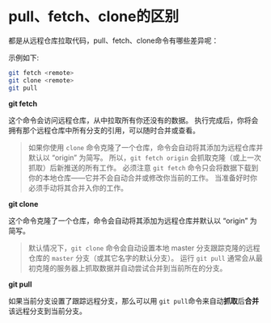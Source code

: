 # pull、fetch、clone的区别

都是从远程仓库拉取代码，pull、fetch、clone命令有哪些差异呢：

示例如下:

```sh
git fetch <remote>
git clone <remote>
git pull
```

**git fetch**

这个命令会访问远程仓库，从中拉取所有你还没有的数据。 执行完成后，你将会拥有那个远程仓库中所有分支的引用，可以随时合并或查看。

> 如果你使用 `clone` 命令克隆了一个仓库，命令会自动将其添加为远程仓库并默认以 “origin” 为简写。 所以，`git fetch origin` 会抓取克隆（或上一次抓取）后新推送的所有工作。 必须注意 `git fetch` 命令只会将数据下载到你的本地仓库——它并不会自动合并或修改你当前的工作。 当准备好时你必须手动将其合并入你的工作。

**git clone**

这个命令克隆了一个仓库，命令会自动将其添加为远程仓库并默认以 “origin” 为简写。

> 默认情况下，`git clone` 命令会自动设置本地 master 分支跟踪克隆的远程仓库的 `master` 分支（或其它名字的默认分支）。 运行 `git pull` 通常会从最初克隆的服务器上抓取数据并自动尝试合并到当前所在的分支。

**git pull**

如果当前分支设置了跟踪远程分支，那么可以用 `git pull`命令来自动**抓取**后**合并**该远程分支到当前分支。
